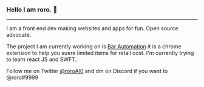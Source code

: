 ### Hello I am roro. 🎢
-----------------------

I am a front end dev making websites and apps for fun. Open source advocate.

The project I am currently working on is [Bar Automation](https://barautomation.digital/) it is a chrome extension to help you suere limited items for retail cost.
I'm currently trying to learn react JS and SWFT.

Follow me on Twitter [@roroAI0](https://twitter.com/roroAI0) and dm on Discord if you want to @roro#9999


